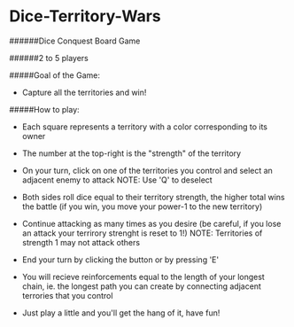 # Dice-Territory-Wars

######Dice Conquest Board Game

######2 to 5 players

#####Goal of the Game:
- Capture all the territories and win!

#####How to play:
- Each square represents a territory with a color corresponding to its owner
- The number at the top-right is the "strength" of the territory
- On your turn, click on one of the territories you control and select an adjacent enemy to attack
NOTE: Use 'Q' to deselect
- Both sides roll dice equal to their territory strength, the higher total wins the battle (if you win, you move your
  power-1 to the new territory)
- Continue attacking as many times as you desire (be careful, if you lose an attack your terrirory strenght is reset to 1!)
NOTE: Territories of strength 1 may not attack others
- End your turn by clicking the button or by pressing 'E'
- You will recieve reinforcements equal to the length of your longest chain, ie. the longest path you can create
  by connecting adjacent terrories that you control
  
- Just play a little and you'll get the hang of it, have fun!
